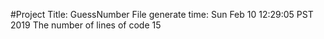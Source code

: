 #Project Title: GuessNumber 
File generate time: Sun Feb 10 12:29:05 PST 2019
The number of lines of code       15
